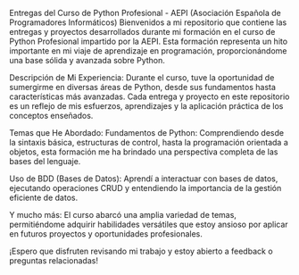 Entregas del Curso de Python Profesional - AEPI (Asociación Española de Programadores Informáticos)
Bienvenidos a mi repositorio que contiene las entregas y proyectos desarrollados durante mi formación en el curso de Python Profesional impartido por la AEPI. Esta formación representa un hito importante en mi viaje de aprendizaje en programación, proporcionándome una base sólida y avanzada sobre Python.

Descripción de Mi Experiencia:
Durante el curso, tuve la oportunidad de sumergirme en diversas áreas de Python, desde sus fundamentos hasta características más avanzadas. Cada entrega y proyecto en este repositorio es un reflejo de mis esfuerzos, aprendizajes y la aplicación práctica de los conceptos enseñados.

Temas que He Abordado:
Fundamentos de Python: Comprendiendo desde la sintaxis básica, estructuras de control, hasta la programación orientada a objetos, esta formación me ha brindado una perspectiva completa de las bases del lenguaje.

Uso de BDD (Bases de Datos): Aprendí a interactuar con bases de datos, ejecutando operaciones CRUD y entendiendo la importancia de la gestión eficiente de datos.

Y mucho más: El curso abarcó una amplia variedad de temas, permitiéndome adquirir habilidades versátiles que estoy ansioso por aplicar en futuros proyectos y oportunidades profesionales.

¡Espero que disfruten revisando mi trabajo y estoy abierto a feedback o preguntas relacionadas!

